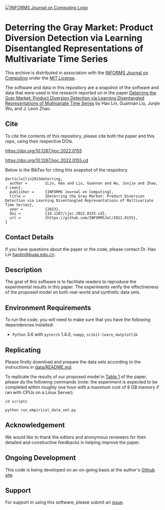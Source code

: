 [![INFORMS Journal on Computing Logo](https://INFORMSJoC.github.io/logos/INFORMS_Journal_on_Computing_Header.jpg)](https://pubsonline.informs.org/journal/ijoc)

# Deterring the Gray Market: Product Diversion Detection via Learning Disentangled Representations of Multivariate Time Series

This archive is distributed in association with the [INFORMS Journal on
Computing](https://pubsonline.informs.org/journal/ijoc) under the [MIT License](LICENSE).

The software and data in this repository are a snapshot of the software and data
that were used in the research reported on in the paper 
[Deterring the Gray Market: Product Diversion Detection via Learning Disentangled Representations of Multivariate Time Series](https://doi.org/10.1287/ijoc.2022.0155) by Hao Lin, Guannan Liu, Junjie Wu, and J. Leon Zhao.

## Cite

To cite the contents of this repository, please cite both the paper and this repo, using their respective DOIs.

https://doi.org/10.1287/ijoc.2022.0155

https://doi.org/10.1287/ijoc.2022.0155.cd

Below is the BibTex for citing this snapshot of the respoitory.

```
@article{lin2023deterring,
  author =        {Lin, Hao and Liu, Guannan and Wu, Junjie and Zhao, J Leon},
  publisher =     {INFORMS Journal on Computing},
  title =         {Deterring the Gray Market: Product Diversion Detection via Learning Disentangled Representations of Multivariate Time Series},
  year =          {2023},
  doi =           {10.1287/ijoc.2022.0155.cd},
  url =           {https://github.com/INFORMSJoC/2022.0155},
}  
```

## Contact Details

If you have questions about the paper or the code, please contact Dr. Hao Lin [haolin@buaa.edu.cn](mailto:haolin@buaa.edu.cn).

## Description

The goal of this software is to facilitate readers to reproduce the experimental results in this paper. The experiments verify the effectiveness of the proposed model on both real-world and synthetic data sets.

## Environment Requirements

To run the code, you will need to make sure that you have the following dependencies installed:

* `Python` 3.6 with `pytorch` 1.4.0, `numpy`, `scikit-learn`, `matplotlib`

## Replicating

Please firstly download and prepare the data sets according to the instructions in [data/README.md](data/README.md).

To replicate the results of our proposed model in [Table 1](results/table1.png) of the paper, please do the following commands (note: the experiment is expected to be completed within roughly one hour with a maximum cost of 8 GB memory if ran with CPUs on a Linux Server).
```
cd scripts
```
```
python run_empirical_data_set.py
```

## Acknowledgement

We would like to thank the editors and anonymous reviewers for their detailed and constructive feedbacks in helping improve the paper.

## Ongoing Development

This code is being developed on an on-going basis at the author's
[Github site](https://github.com/linhaobuaa/IJOC.2022.0155).

## Support

For support in using this software, please submit an
[issue](https://github.com/linhaobuaa/IJOC.2022.0155/issues/new).
